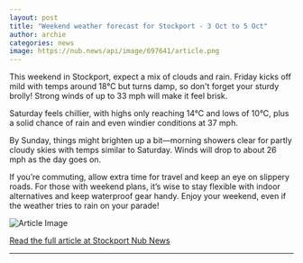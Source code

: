 ```yaml
---
layout: post
title: "Weekend weather forecast for Stockport - 3 Oct to 5 Oct"
author: archie
categories: news
image: https://nub.news/api/image/697641/article.png
---
```

This weekend in Stockport, expect a mix of clouds and rain. Friday kicks off mild with temps around 18°C but turns damp, so don't forget your sturdy brolly! Strong winds of up to 33 mph will make it feel brisk. 

Saturday feels chillier, with highs only reaching 14°C and lows of 10°C, plus a solid chance of rain and even windier conditions at 37 mph. 

By Sunday, things might brighten up a bit—morning showers clear for partly cloudy skies with temps similar to Saturday. Winds will drop to about 26 mph as the day goes on.

If you’re commuting, allow extra time for travel and keep an eye on slippery roads. For those with weekend plans, it’s wise to stay flexible with indoor alternatives and keep waterproof gear handy. Enjoy your weekend, even if the weather tries to rain on your parade!

![Article Image](https://nub.news/api/image/697641/article.png)

[Read the full article at Stockport Nub News](https://stockport.nub.news/news/weather-news/weekend-weather-forecast-for-stockport-3-oct-to-5-oct-274109)

---
